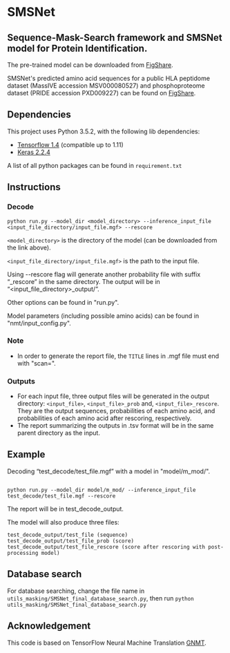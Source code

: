 # SMSNet

## Sequence-Mask-Search framework and SMSNet model for Protein Identification.

The pre-trained model can be downloaded from [FigShare](https://figshare.com/articles/SMSNet_s_trained_models/8259122).

SMSNet's predicted amino acid sequences for a public HLA peptidome dataset (MassIVE accession MSV000080527) and phosphoproteome dataset (PRIDE accession PXD009227) can be found on [FigShare](https://figshare.com/articles/SMSNet_s_predictions_for_HLA_peptidome_and_human_phosphoproteome_datasets/8259134).

## Dependencies
This project uses Python 3.5.2, with the following lib dependencies:
* [Tensorflow 1.4](https://www.tensorflow.org/) (compatible up to 1.11)
* [Keras 2.2.4](https://keras.io/)

A list of all python packages can be found in ```requirement.txt```


## Instructions
### Decode
```
python run.py --model_dir <model_directory> --inference_input_file <input_file_directory/input_file.mgf> --rescore
```
```<model_directory>``` is the directory of the model (can be downloaded from the link above).

```<input_file_directory/input_file.mgf>``` is the path to the input file.

Using --rescore flag will generate another probability file with suffix “_rescore” in the same directory. The output will be in “<input_file_directory>_output/”.

Other options can be found in "run.py".

Model parameters (including possible amino acids) can be found in "nmt/input_config.py".

### Note
* In order to generate the report file, the ```TITLE``` lines in .mgf file must end with "scan=<number>".


### Outputs
* For each input file, three output files will be generated in the output directory: ```<input_file>```, ```<input_file>_prob``` and, ```<input_file>_rescore```. They are the output sequences, probabilities of each amino acid, and probabilities of each amino acid after rescoring, respectively.
* The report summarizing the outputs in .tsv format will be in the same parent directory as the input.

## Example
Decoding “test_decode/test_file.mgf” with a model in "model/m_mod/".
```

python run.py --model_dir model/m_mod/ --inference_input_file test_decode/test_file.mgf --rescore
```
The report will be in test_decode_output.

The model will also produce three files:
```
test_decode_output/test_file (sequence)
test_decode_output/test_file_prob (score)
test_decode_output/test_file_rescore (score after rescoring with post-processing model)
```

## Database search
For database searching, change the file name in ```utils_masking/SMSNet_final_database_search.py```, then run ```python utils_masking/SMSNet_final_database_search.py```
    
    
## Acknowledgement
This code is based on TensorFlow Neural Machine Translation [GNMT](https://github.com/tensorflow/nmt). 
